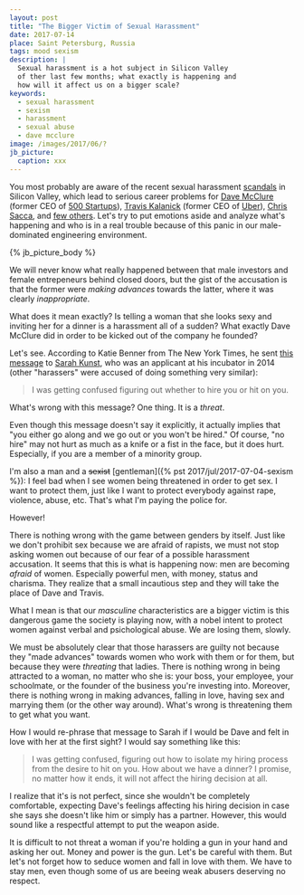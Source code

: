 ```yaml
---
layout: post
title: "The Bigger Victim of Sexual Harassment"
date: 2017-07-14
place: Saint Petersburg, Russia
tags: mood sexism
description: |
  Sexual harassment is a hot subject in Silicon Valley
  of ther last few months; what exactly is happening and
  how will it affect us on a bigger scale?
keywords:
  - sexual harassment
  - sexism
  - harassment
  - sexual abuse
  - dave mcclure
image: /images/2017/06/?
jb_picture:
  caption: xxx
---
```


You most probably are aware of the recent sexual harassment
[scandals](https://www.nytimes.com/2017/06/30/technology/women-entrepreneurs-speak-out-sexual-harassment.html?_r=0)
in Silicon Valley, which lead to serious career problems for
[Dave McClure](https://500hats.com/im-a-creep-i-m-sorry-d2c13e996ea0) (former CEO of [500 Startups](https://500.co/)),
[Travis Kalanick](https://www.nytimes.com/2017/02/19/business/uber-sexual-harassment-investigation.html) (former CEO of [Uber](http://www.uber.com)),
[Chris Sacca](https://medium.com/@sacca/i-have-more-work-to-do-c775c5d56ca1),
and
[few others](https://www.usatoday.com/story/tech/news/2017/06/30/venture-capital-sexual-harassment-scandal/103336512/).
Let's try to put emotions aside and analyze what's happening
and who is in a real trouble because of this panic in our
male-dominated engineering environment.

<!--more-->

{% jb_picture_body %}

We will never know what really happened between that male investors and
female entrepeneurs behind closed doors, but the gist of the accusation
is that the former were _making advances_ towards the latter,
where it was clearly _inappropriate_.

What does it mean exactly? Is telling a woman that
she looks sexy and inviting her for a dinner is a harassment all of a sudden?
What exactly Dave McClure did in order to be kicked out of the company
he founded?

Let's see. According to Katie Benner from The New York Times,
he sent [this message](https://www.nytimes.com/2017/06/30/technology/women-entrepreneurs-speak-out-sexual-harassment.html)
to [Sarah Kunst](https://twitter.com/sarahkunst),
who was an applicant at his incubator in 2014 (other "harassers" were accused of
doing something very similar):

> I was getting confused figuring out whether to hire you or hit on you.

What's wrong with this message? One thing. It is a _threat_.

Even though this message doesn't say it explicitly, it actually implies
that "you either go along and we go out or you won't be hired." Of course,
"no hire" may not hurt as much as a knife or a fist in the face, but it
does hurt. Especially, if you are a member of a minority group.

I'm also a man and a <del>sexist</del>
[gentleman]({% pst 2017/jul/2017-07-04-sexism %}): I feel bad when I see
women being threatened in order to get sex. I want to protect them, just
like I want to protect everybody against rape, violence, abuse, etc. That's
what I'm paying the police for.

However!

There is nothing wrong with the game between genders by itself. Just
like we don't prohibit sex because we are afraid of rapists, we must not
stop asking women out because of our fear of a possible harassment accusation.
It seems that this is what is happening now: men are becoming _afraid_ of women.
Especially powerful men, with money, status and charisma. They realize
that a small incautious step and they will take the place of Dave and Travis.

What I mean is that our _masculine_ characteristics are a bigger victim is this dangerous game
the society is playing now, with a nobel intent to protect women against
verbal and psichological abuse. We are losing them, slowly.

We must be absolutely clear that those harassers are guilty not because
they "made advances" towards women who work with them or for them, but because
they were _threating_ that ladies. There is nothing wrong in being
attracted to a woman, no matter who she is: your boss, your employee, your
schoolmate, or the founder of the business you're investing into. Moreover,
there is nothing wrong in making advances, falling in love, having sex
and marrying them (or the other way around). What's wrong is threatening them
to get what you want.

How I would re-phrase that message to Sarah if I would be Dave and felt
in love with her at the first sight? I would say something like this:

> I was getting confused, figuring out how to isolate my hiring process
from the desire to hit on you. How about we have a dinner? I promise,
no matter how it ends, it will not affect the hiring decision at all.

I realize that it's is not perfect, since she wouldn't be completely
comfortable, expecting Dave's feelings affecting his hiring decision
in case she says she doesn't like him or simply has a partner. However,
this would sound like a respectful attempt to put the weapon aside.

It is difficult to not threat a woman if you're holding a gun in your hand
and asking her out. Money and power is the gun. Let's be careful with them.
But let's not forget how to seduce women and fall in love with them.
We have to stay men, even though some of us are beeing weak abusers
deserving no respect.

